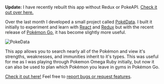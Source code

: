 **Update:** I have recently rebuilt this app without Redux or PokeAPI. [Check it out over here.](http://keawade.io/pokedata)

Over the last month I developed a small project called [PokéData](/pokedata-old). I built it initially to experiment and learn with [React](https://facebook.github.io/react/) and [Redux](http://redux.js.org/) but with the recent release of [Pokémon Go](http://www.pokemon.com/us/pokemon-video-games/pokemon-go/), it has become slightly more useful.

![PokeData](http://image.thum.io/get/width/800/crop/700/http://keawade.io/pokedata-old)

This app allows you to search nearly all of the Pokémon and view it's strengths, weaknesses, and immunities inherit to it's types. This was useful for me as I was playing through Pokemon Omega Ruby initially, but now it can also be used to plan which Pokémon you leave in gyms in Pokémon Go.

[Check it out here!](/pokedata-old) Feel free to [report bugs or request features](https://github.com/keawade/pokedata-old/issues).

